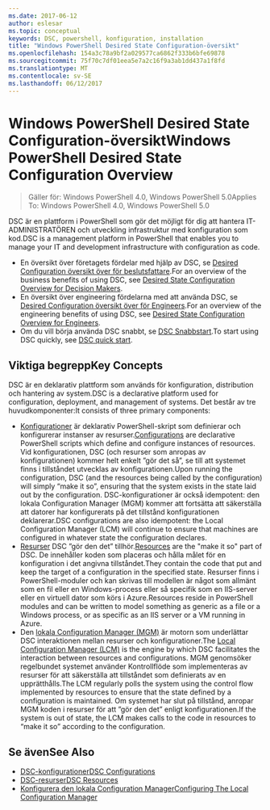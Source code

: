 ```yaml
---
ms.date: 2017-06-12
author: eslesar
ms.topic: conceptual
keywords: DSC, powershell, konfiguration, installation
title: "Windows PowerShell Desired State Configuration-översikt"
ms.openlocfilehash: 154a3c78a9bf2a029577ca6862f333b6bfe69878
ms.sourcegitcommit: 75f70c7df01eea5e7a2c16f9a3ab1dd437a1f8fd
ms.translationtype: MT
ms.contentlocale: sv-SE
ms.lasthandoff: 06/12/2017
---
```

# <a name="windows-powershell-desired-state-configuration-overview"></a><span data-ttu-id="03bff-103">Windows PowerShell Desired State Configuration-översikt</span><span class="sxs-lookup"><span data-stu-id="03bff-103">Windows PowerShell Desired State Configuration Overview</span></span> 

> <span data-ttu-id="03bff-104">Gäller för: Windows PowerShell 4.0, Windows PowerShell 5.0</span><span class="sxs-lookup"><span data-stu-id="03bff-104">Applies To: Windows PowerShell 4.0, Windows PowerShell 5.0</span></span>

<span data-ttu-id="03bff-105">DSC är en plattform i PowerShell som gör det möjligt för dig att hantera IT-ADMINISTRATÖREN och utveckling infrastruktur med konfiguration som kod.</span><span class="sxs-lookup"><span data-stu-id="03bff-105">DSC is a management platform in PowerShell that enables you to manage your IT and development infrastructure with configuration as code.</span></span>

- <span data-ttu-id="03bff-106">En översikt över företagets fördelar med hjälp av DSC, se [Desired Configuration översikt över för beslutsfattare](decisionMaker.md).</span><span class="sxs-lookup"><span data-stu-id="03bff-106">For an overview of the business benefits of using DSC, see [Desired State Configuration Overview for Decision Makers](decisionMaker.md).</span></span>
- <span data-ttu-id="03bff-107">En översikt över engineering fördelarna med att använda DSC, se [Desired Configuration översikt över för Engineers](DscForEngineers.md).</span><span class="sxs-lookup"><span data-stu-id="03bff-107">For an overview of the engineering benefits of using DSC, see [Desired State Configuration Overview for Engineers](DscForEngineers.md).</span></span>
- <span data-ttu-id="03bff-108">Om du vill börja använda DSC snabbt, se [DSC Snabbstart](quickStart.md).</span><span class="sxs-lookup"><span data-stu-id="03bff-108">To start using DSC quickly, see [DSC quick start](quickStart.md).</span></span>

## <a name="key-concepts"></a><span data-ttu-id="03bff-109">Viktiga begrepp</span><span class="sxs-lookup"><span data-stu-id="03bff-109">Key Concepts</span></span>

<span data-ttu-id="03bff-110">DSC är en deklarativ plattform som används för konfiguration, distribution och hantering av system.</span><span class="sxs-lookup"><span data-stu-id="03bff-110">DSC is a declarative platform used for configuration, deployment, and management of systems.</span></span> <span data-ttu-id="03bff-111">Det består av tre huvudkomponenter:</span><span class="sxs-lookup"><span data-stu-id="03bff-111">It consists of three primary components:</span></span>

- <span data-ttu-id="03bff-112">[Konfigurationer](configurations.md) är deklarativ PowerShell-skript som definierar och konfigurerar instanser av resurser.</span><span class="sxs-lookup"><span data-stu-id="03bff-112">[Configurations](configurations.md) are declarative PowerShell scripts which define and configure instances of resources.</span></span>
    <span data-ttu-id="03bff-113">Vid konfigurationen, DSC (och resurser som anropas av konfigurationen) kommer helt enkelt ”gör det så”, se till att systemet finns i tillståndet utvecklas av konfigurationen.</span><span class="sxs-lookup"><span data-stu-id="03bff-113">Upon running the configuration, DSC (and the resources being called by the configuration) will simply “make it so”, ensuring that the system exists in the state laid out by the configuration.</span></span> 
    <span data-ttu-id="03bff-114">DSC-konfigurationer är också idempotent: den lokala Configuration Manager (MGM) kommer att fortsätta att säkerställa att datorer har konfigurerats på det tillstånd konfigurationen deklarerar.</span><span class="sxs-lookup"><span data-stu-id="03bff-114">DSC configurations are also idempotent: the Local Configuration Manager (LCM) will continue to ensure that machines are configured in whatever state the configuration declares.</span></span>
- <span data-ttu-id="03bff-115">[Resurser](resources.md) DSC ”gör den det” tillhör.</span><span class="sxs-lookup"><span data-stu-id="03bff-115">[Resources](resources.md) are the "make it so" part of DSC.</span></span> <span data-ttu-id="03bff-116">De innehåller koden som placeras och hålla målet för en konfiguration i det angivna tillståndet.</span><span class="sxs-lookup"><span data-stu-id="03bff-116">They contain the code that put and keep the target of a configuration in the specified state.</span></span> 
    <span data-ttu-id="03bff-117">Resurser finns i PowerShell-moduler och kan skrivas till modellen är något som allmänt som en fil eller en Windows-process eller så specifik som en IIS-server eller en virtuell dator som körs i Azure.</span><span class="sxs-lookup"><span data-stu-id="03bff-117">Resources reside in PowerShell modules and can be written to model something as generic as a file or a Windows process, or as specific as an IIS server or a VM running in Azure.</span></span>
- <span data-ttu-id="03bff-118">Den [lokala Configuration Manager (MGM)](metaConfig.md) är motorn som underlättar DSC interaktionen mellan resurser och konfigurationer.</span><span class="sxs-lookup"><span data-stu-id="03bff-118">The [Local Configuration Manager (LCM)](metaConfig.md) is the engine by which DSC facilitates the interaction between resources and configurations.</span></span> 
    <span data-ttu-id="03bff-119">MGM genomsöker regelbundet systemet använder Kontrollflöde som implementeras av resurser för att säkerställa att tillståndet som definierats av en upprätthålls.</span><span class="sxs-lookup"><span data-stu-id="03bff-119">The LCM regularly polls the system using the control flow implemented by resources to ensure that the state defined by a configuration is maintained.</span></span> 
    <span data-ttu-id="03bff-120">Om systemet har slut på tillstånd, anropar MGM koden i resurser för att ”gör den det” enligt konfigurationen.</span><span class="sxs-lookup"><span data-stu-id="03bff-120">If the system is out of state, the LCM makes calls to the code in resources to “make it so” according to the configuration.</span></span> 

## <a name="see-also"></a><span data-ttu-id="03bff-121">Se även</span><span class="sxs-lookup"><span data-stu-id="03bff-121">See Also</span></span>

- [<span data-ttu-id="03bff-122">DSC-konfigurationer</span><span class="sxs-lookup"><span data-stu-id="03bff-122">DSC Configurations</span></span>](configurations.md)
- [<span data-ttu-id="03bff-123">DSC-resurser</span><span class="sxs-lookup"><span data-stu-id="03bff-123">DSC Resources</span></span>](resources.md)
- [<span data-ttu-id="03bff-124">Konfigurera den lokala Configuration Manager</span><span class="sxs-lookup"><span data-stu-id="03bff-124">Configuring The Local Configuration Manager</span></span>](metaConfig.md)

